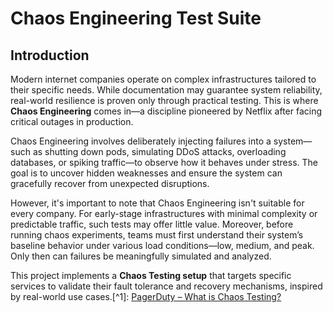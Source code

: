 # Chaos Engineering Test Suite

## Introduction

Modern internet companies operate on complex infrastructures tailored to their specific needs. While documentation may guarantee system reliability, real-world resilience is proven only through practical testing. This is where **Chaos Engineering** comes in—a discipline pioneered by Netflix after facing critical outages in production.

Chaos Engineering involves deliberately injecting failures into a system—such as shutting down pods, simulating DDoS attacks, overloading databases, or spiking traffic—to observe how it behaves under stress. The goal is to uncover hidden weaknesses and ensure the system can gracefully recover from unexpected disruptions.

However, it's important to note that Chaos Engineering isn't suitable for every company. For early-stage infrastructures with minimal complexity or predictable traffic, such tests may offer little value. Moreover, before running chaos experiments, teams must first understand their system’s baseline behavior under various load conditions—low, medium, and peak. Only then can failures be meaningfully simulated and analyzed.

This project implements a **Chaos Testing setup** that targets specific services to validate their fault tolerance and recovery mechanisms, inspired by real-world use cases.[^1]: [PagerDuty – What is Chaos Testing?](https://www.pagerduty.com/resources/engineering/learn/what-is-chaos-testing/)